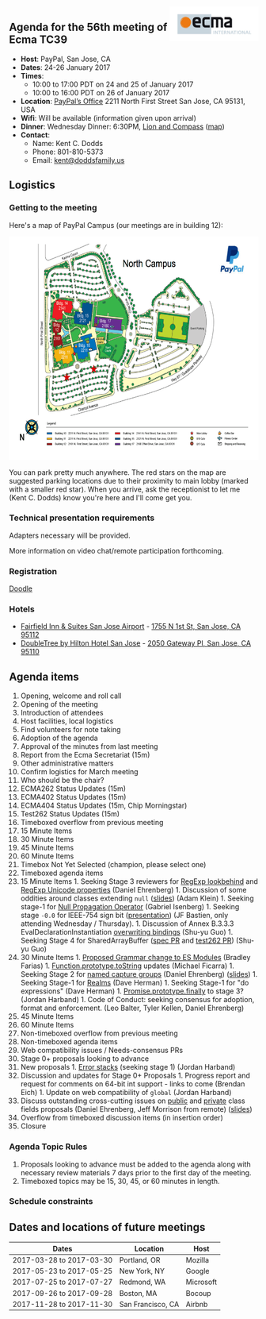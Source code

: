 <img src="../images/Ecma_RVB-003.jpg" align="right" height="70" alt="" />

## Agenda for the 56th meeting of Ecma TC39

- **Host**: PayPal, San Jose, CA
- **Dates**: 24-26 January 2017
- **Times**:
  - 10:00 to 17:00 PDT on 24 and 25 of January 2017
  - 10:00 to 16:00 PDT on 26 of January 2017
- **Location**:
  [PayPal’s Office](https://www.google.com/maps/place/PayPal/@37.376941,-121.9248805,17z/data=!3m1!4b1!4m5!3m4!1s0x808fcbe88aee163b:0xd6064b10b2260381!8m2!3d37.3769368!4d-121.9226918)
  2211 North First Street
  San Jose, CA 95131, USA
- **Wifi**: Will be available (information given upon arrival)
- **Dinner**:
  Wednesday Dinner: 6:30PM, [Lion and Compass](http://lionandcompass.com/) ([map](https://www.google.com/maps/place/1023+N+Fair+Oaks+Ave,+Sunnyvale,+CA+94089/@37.3989538,-122.0117916,19z/data=!4m13!1m7!3m6!1s0x808fb7cb2e8ac697:0x32d54c9afe825375!2s1023+N+Fair+Oaks+Ave,+Sunnyvale,+CA+94089!3b1!8m2!3d37.3989907!4d-122.0121922!3m4!1s0x808fb7cb2e8ac697:0x32d54c9afe825375!8m2!3d37.3989907!4d-122.0121922))
- **Contact**:
  - Name: Kent C. Dodds
  - Phone: 801-810-5373
  - Email: kent@doddsfamily.us

## Logistics

### Getting to the meeting

Here's a map of PayPal Campus (our meetings are in building 12):

<a href="https://raw.githubusercontent.com/tc39/agendas/master/images/PayPal%20Campus.png"><img src="../images/PayPal%20Campus.png" height="450" alt="PayPal campus map" /></a>

You can park pretty much anywhere. The red stars on the map are suggested parking locations due to their proximity to main lobby (marked with a smaller red star). When you arrive, ask the receptionist to let me (Kent C. Dodds) know you're here and I'll come get you.

### Technical presentation requirements

Adapters necessary will be provided.

More information on video chat/remote participation forthcoming.

### Registration

[Doodle](https://ecma-international.doodle.com/poll/anzg2zzzmakxgbte)

### Hotels

- [Fairfield Inn & Suites San Jose Airport](http://www.marriott.com/hotels/travel/sjcfi-fairfield-inn-and-suites-san-jose-airport/?scid=bb1a189a-fec3-4d19-a255-54ba596febe2) - [1755 N 1st St, San Jose, CA 95112](https://www.google.com/maps/place/Fairfield+Inn+%26+Suites+San+Jose+Airport/@37.3727714,-121.9153808,16z/data=!4m8!1m2!2m1!1shotels!3m4!1s0x0:0x4f8165f7ebc377be!8m2!3d37.3707189!4d-121.9174276)
- [DoubleTree by Hilton Hotel San Jose](http://doubletree3.hilton.com/en/hotels/california/doubletree-by-hilton-hotel-san-jose-JOSE-DT/index.html) - [2050 Gateway Pl, San Jose, CA 95110](https://www.google.com/maps/place/DoubleTree+by+Hilton+Hotel+San+Jose/@37.3727714,-121.9153808,16z/data=!4m8!1m2!2m1!1shotels!3m4!1s0x0:0x143d6b946b2164f5!8m2!3d37.3718507!4d-121.9227009)

## Agenda items

1. Opening, welcome and roll call
  1. Opening of the meeting
  1. Introduction of attendees
  1. Host facilities, local logistics
1. Find volunteers for note taking
1. Adoption of the agenda
1. Approval of the minutes from last meeting
1. Report from the Ecma Secretariat (15m)
1. Other administrative matters
  1. Confirm logistics for March meeting
  1. Who should be the chair?
1. ECMA262 Status Updates (15m)
1. ECMA402 Status Updates (15m)
1. ECMA404 Status Updates (15m, Chip Morningstar)
1. Test262 Status Updates (15m)
1. Timeboxed overflow from previous meeting
  1. 15 Minute Items
  1. 30 Minute Items
  1. 45 Minute Items
  1. 60 Minute Items
  1. Timebox Not Yet Selected (champion, please select one)
1. Timeboxed agenda items
  1. 15 Minute Items
    1. Seeking Stage 3 reviewers for [RegExp lookbehind](https://github.com/tc39/proposal-regexp-lookbehind) and [RegExp Unicode properties](https://github.com/tc39/proposal-regexp-unicode-property-escapes) (Daniel Ehrenberg)
    1. Discussion of some oddities around classes extending `null` ([slides](https://docs.google.com/presentation/d/1makDPBGA3fo-jjOpjhD97_GqlKRQHvh9Mya-B2Spxng/edit?usp=sharing)) (Adam Klein)
    1. Seeking stage-1 for [Null Propagation Operator](https://docs.google.com/presentation/d/11O_wIBBbZgE1bMVRJI8kGnmC6dWCBOwutbN9SWOK0fU/view) (Gabriel Isenberg)
    1. Seeking stage `-0.0` for IEEE-754 sign bit ([presentation](http://jfbastien.github.io/papers/Math.signbit.html)) (JF Bastien, only attending Wednesday / Thursday).
    1. Discussion of Annex B.3.3.3 EvalDeclarationInstantiation [overwriting bindings](https://github.com/tc39/ecma262/issues/753) (Shu-yu Guo)
    1. Seeking Stage 4 for SharedArrayBuffer ([spec PR](https://github.com/tc39/ecma262/pull/769) and [test262 PR](https://github.com/tc39/test262/pull/839)) (Shu-yu Guo)
  1. 30 Minute Items
    1. [Proposed Grammar change to ES Modules](https://github.com/bmeck/UnambiguousJavaScriptGrammar) (Bradley Farias)
    1. [Function.prototype.toString](https://github.com/tc39/Function-prototype-toString-revision) updates (Michael Ficarra)
    1. Seeking Stage 2 for [named capture groups](https://tc39.github.io/proposal-regexp-named-groups/) (Daniel Ehrenberg) ([slides](https://docs.google.com/presentation/d/1fx5S4DpuD7z4K6ItFW7BjbvYPiuQNxU2769F5YhGP3o/edit#slide=id.p3))
    1. Seeking Stage-1 for [Realms](https://github.com/caridy/proposal-realms) (Dave Herman)
    1. Seeking Stage-1 for "do expressions" (Dave Herman)
    1. [Promise.prototype.finally](https://github.com/tc39/proposal-promise-finally) to stage 3? (Jordan Harband)
    1. Code of Conduct: seeking consensus for adoption, format and enforcement. (Leo Balter, Tyler Kellen, Daniel Ehrenberg)
  1. 45 Minute Items
  1. 60 Minute Items
1. Non-timeboxed overflow from previous meeting
1. Non-timeboxed agenda items
  1. Web compatibility issues / Needs-consensus PRs
  1. Stage 0+ proposals looking to advance
  1. New proposals
    1. [Error stacks](https://github.com/ljharb/proposal-error-stacks) (seeking stage 1) (Jordan Harband)
  1. Discussion and updates for Stage 0+ Proposals
    1. Progress report and request for comments on 64-bit int support - links to come (Brendan Eich)
    1. Update on web compatibility of `global` (Jordan Harband)
  1. Discuss outstanding cross-cutting issues on [public](https://github.com/tc39/proposal-class-public-fields/) and [private](http://github.com/tc39/proposal-private-fields/) class fields proposals (Daniel Ehrenberg, Jeff Morrison from remote) ([slides](https://docs.google.com/presentation/d/1yXsRdAJO7OdxF0NmZs2N8ySSrQwKp3D77vZXbQOWbMs/edit))
1. Overflow from timeboxed discussion items (in insertion order)
1. Closure

### Agenda Topic Rules

1. Proposals looking to advance must be added to the agenda along with necessary review materials 7 days prior to the first day of the meeting.
1. Timeboxed topics may be 15, 30, 45, or 60 minutes in length.

### Schedule constraints

## Dates and locations of future meetings

| Dates                    | Location          | Host       |
|--------------------------|-------------------|------------|
| 2017-03-28 to 2017-03-30 | Portland, OR      | Mozilla    |
| 2017-05-23 to 2017-05-25 | New York, NY      | Google     |
| 2017-07-25 to 2017-07-27 | Redmond, WA       | Microsoft  |
| 2017-09-26 to 2017-09-28 | Boston, MA        | Bocoup     |
| 2017-11-28 to 2017-11-30 | San Francisco, CA | Airbnb     |

